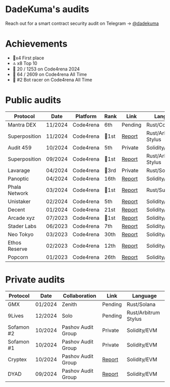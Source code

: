 # DadeKuma's audits

Reach out for a smart contract security audit on Telegram -> [@dadekuma](https://t.me/dadekuma)

# Achievements
- 🥇x4 First place
- 🔝 x8 Top 10
- 🎉 20 / 1253 on Code4rena 2024
- 🚀 64 / 2609 on Code4rena All Time
- 🤖 #2 Bot racer on Code4rena All Time

# Public audits
| Protocol        | Date    | Platform  | Rank       | Link | Language    |
|----------------|---------|-----------|------------|------|------------|
| Mantra DEX      | 11/2024 | Code4rena | 6th        | Pending | Rust/Cosmwasm |
| Superposition   | 11/2024 | Code4rena | 🥇1st      | [Report](https://code4rena.com/reports/2024-10-superposition) | Rust/Arbitrum Stylus |
| Audit 459       | 10/2024 | Code4rena | 5th        | Private | Solidity/EVM |
| Superposition   | 09/2024 | Code4rena | 🥇1st      | [Report](https://code4rena.com/reports/2024-08-superposition) | Rust/Arbitrum Stylus  |
| Lavarage        | 04/2024 | Code4rena | 🥉3rd      | Private | Rust/Solana |
| Panoptic        | 04/2024 | Code4rena | 16th       | [Report](https://code4rena.com/reports/2024-04-panoptic) | Solidity/EVM |
| Phala Network   | 03/2024 | Code4rena | 🥇1st      | [Report](https://code4rena.com/reports/2024-03-phala-network) | Rust/Substrate |
| Unistaker       | 02/2024 | Code4rena | 5th        | [Report](https://code4rena.com/audits/2024-02-unistaker-infrastructure) | Solidity/EVM |
| Decent          | 01/2024 | Code4rena | 21st       | [Report](https://code4rena.com/reports/2024-01-decent) | Solidity/EVM |
| Arcade xyz      | 07/2023 | Code4rena | 🥇1st      | [Report](https://code4rena.com/reports/2023-07-arcade) | Solidity/EVM |
| Stader Labs     | 06/2023 | Code4rena | 7th        | [Report](https://code4rena.com/reports/2023-06-stader) | Solidity/EVM |
| Neo Tokyo       | 03/2023 | Code4rena | 30th       | [Report](https://code4rena.com/reports/2023-03-neotokyo) | Solidity/EVM |
| Ethos Reserve   | 02/2023 | Code4rena | 12th       | [Report](https://code4rena.com/reports/2023-02-ethos) | Solidity/EVM |
| Popcorn         | 01/2023 | Code4rena | 26th       | [Report](https://code4rena.com/reports/2023-01-popcorn) | Solidity/EVM |

# Private audits
| Protocol    | Date   | Collaboration        | Link | Language    |
|------------|---------|----------------------|------|------------|
| GMX        | 01/2024 | Zenith               | Pending | Rust/Solana |
| 9Lives     | 12/2024 | Solo                 | Pending | Rust/Arbitrum Stylus |
| Sofamon #2 | 10/2024 | Pashov Audit Group   | Private | Solidity/EVM |
| Sofamon #1 | 10/2024 | Pashov Audit Group   | Private | Solidity/EVM |
| Cryptex    | 10/2024 | Pashov Audit Group   | [Report](https://github.com/pashov/audits/blob/master/team/pdf/Cryptex-security-review.pdf) | Solidity/EVM |
| DYAD       | 09/2024 | Pashov Audit Group   | [Report](https://github.com/pashov/audits/blob/master/team/pdf/Dyad-security-review.pdf) | Solidity/EVM |
